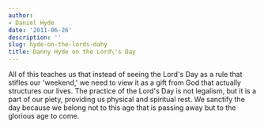 ```yaml
---
author:
- Daniel Hyde
date: '2011-06-26'
description: ''
slug: hyde-on-the-lords-dahy
title: Danny Hyde on the Lord\'s Day
---
```

All of this teaches us that instead of seeing the Lord's Day as a rule that stifles our 'weekend,' we need to view it as a gift from God that actually structures our lives. The practice of the Lord's Day is not legalism, but it is a part of our piety, providing us physical and spiritual rest. We sanctify the day because we belong not to this age that is passing away but to the glorious age to come.



